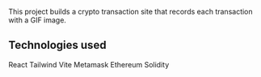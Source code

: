 This project builds a crypto transaction site that records each transaction with a GIF image.
## Technologies used
React
Tailwind
Vite
Metamask
Ethereum
Solidity